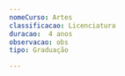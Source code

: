 ```yaml
---
nomeCurso: Artes 
classificacao: Licenciatura 
duracao:  4 anos 
observacao: obs
tipo: Graduação 

---
```


